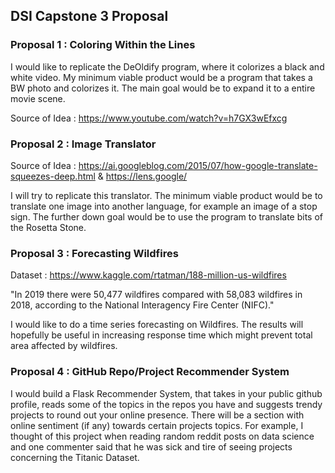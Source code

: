 ## DSI Capstone 3 Proposal

### Proposal 1 : Coloring Within the Lines

I would like to replicate the DeOldify program, where it colorizes a black and white video. My minimum viable product would be a program that takes a BW photo and colorizes it. The main goal would be to expand it to a entire movie scene.

Source of Idea : https://www.youtube.com/watch?v=h7GX3wEfxcg


### Proposal 2 : Image Translator

Source of Idea : https://ai.googleblog.com/2015/07/how-google-translate-squeezes-deep.html    &    https://lens.google/

I will try to replicate this translator. The minimum viable product would be to translate one image into another language, for example an image of a stop sign. The further down goal would be to use the program to translate bits of the Rosetta Stone. 


### Proposal 3 : Forecasting Wildfires

Dataset : https://www.kaggle.com/rtatman/188-million-us-wildfires

"In 2019 there were 50,477 wildfires compared with 58,083 wildfires in 2018, according to the National Interagency Fire Center (NIFC)."

I would like to do a time series forecasting on Wildfires. The results will hopefully be useful in increasing response time which might prevent total area affected by wildfires.


### Proposal 4 : GitHub Repo/Project Recommender System

I would build a Flask Recommender System, that takes in your public github profile, reads some of the topics in the repos you have and suggests trendy projects to round out your online presence. There will be a section with online sentiment (if any) towards certain projects topics. For example, I thought of this project when reading random reddit posts on data science and one commenter said that he was sick and tire of seeing projects concerning the Titanic Dataset. 

